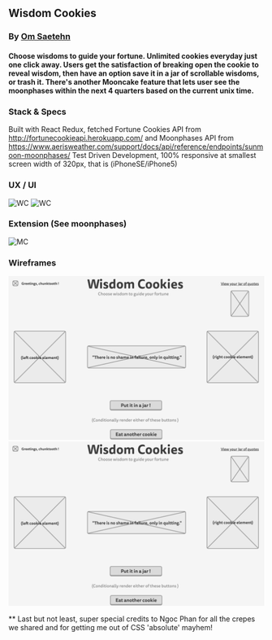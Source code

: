 ## Wisdom Cookies
### By [Om Saetehn](https://github.com/chunktooth)

#### Choose wisdoms to guide your fortune. Unlimited cookies everyday just one click away. Users get the satisfaction of breaking open the cookie to reveal wisdom, then have an option save it in a jar of scrollable wisdoms, or trash it. There's another Mooncake feature that lets user see the moonphases within the next 4 quarters based on the current unix time.

### Stack & Specs
Built with React Redux, fetched Fortune Cookies API from http://fortunecookieapi.herokuapp.com/ and Moonphases API from https://www.aerisweather.com/support/docs/api/reference/endpoints/sunmoon-moonphases/ Test Driven Development, 100% responsive at smallest screen width of 320px, that is (iPhoneSE/iPhone5)

### UX / UI 
![WC](https://github.com/chunktooth/wisdom-cookies/blob/master/src/images/wisdom-cookies.png)
![WC](https://github.com/chunktooth/wisdom-cookies/blob/master/src/images/wisdom-cookie-open.png)

### Extension (See moonphases)
![MC](https://github.com/chunktooth/wisdom-cookies/blob/master/src/images/extension.png)

### Wireframes
![B4](https://github.com/chunktooth/wisdom-cookies/blob/master/src/images/wisdom-cookie-wireframe.png)
![B4](https://github.com/chunktooth/wisdom-cookies/blob/master/src/images/wisdom-cookie-wireframe.png)

** Last but not least, super special credits to Ngoc Phan for all the crepes we shared and for getting me out of CSS 'absolute' mayhem!
